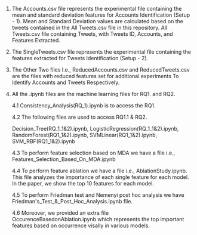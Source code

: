 1. The Accounts.csv file represents the experimental file containing the mean and standard deviation features for Accounts Identification (Setup - 1). Mean and Standard Deviation values are calculated based on the tweets contained in the All Tweets.csv file in this repository. All Tweets.csv file containing Tweets, with Tweets ID, Accounts, and Features Extracted.

2. The SingleTweets.csv file represents the experimental file containing the features extracted for Tweets Identification  (Setup - 2). 

3. The Other Two files I.e., ReducedAccounts.csv and ReducedTweets.csv are the files with reduced features set for additional experiments To Identify Accounts and Tweets Respectively.

4. All the .ipynb files are the machine learning files for RQ1. and RQ2.
   
   4.1 Consistency_Analysis(RQ_1).ipynb is to access the RQ1.
   
   4.2 The following files are used to access RQ1.1 & RQ2.

   Decision_Tree(RQ_1_1&2).ipynb, 
   LogisticRegression(RQ_1_1&2).ipynb, 
   RandomForest(RQ1_1&2).ipynb, 
   SVMLinear(RQ1_1&2).ipynb, 
   SVM_RBF(RQ1_1&2).ipynb

   4.3 To perform feature selection based on MDA we have a file i.e., Features_Selection_Based_On_MDA.ipynb
   
   4.4 To perform feature ablation we have a file i.e., AblationStudy.ipynb. This file analyzes the importance of each single feature for each model. In the paper, we show the top 10 features for each model.
   
   4.5 To perform Friedman test and Nemenyi post hoc analysis we have Friedman's_Test_&_Post_Hoc_Analysis.ipynb file.
   
   4.6 Moreover, we provided an extra file OccurenceBasedonAblation.ipynb which  represents the top important features based on occurrence visally in various models. 
   







